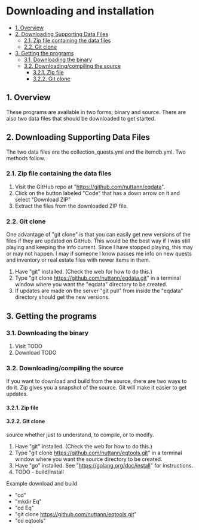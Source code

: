 # Downloading and installation <!-- omit in TOC -->

- [1. Overview](#1-overview)
- [2. Downloading Supporting Data Files](#2-downloading-supporting-data-files)
  - [2.1. Zip file containing the data files](#21-zip-file-containing-the-data-files)
  - [2.2. Git clone](#22-git-clone)
- [3. Getting the programs](#3-getting-the-programs)
  - [3.1. Downloading the binary](#31-downloading-the-binary)
  - [3.2. Downloading/compiling the source](#32-downloadingcompiling-the-source)
    - [3.2.1. Zip file](#321-zip-file)
    - [3.2.2. Git clone](#322-git-clone)

## 1. Overview
These programs are available in two forms; binary and source. There are also two data
files that should be downloaded to get started.

## 2. Downloading Supporting Data Files

The two data files are the collection_quests.yml and the itemdb.yml. Two methods follow.

### 2.1. Zip file containing the data files

1) Visit the GitHub repo at "https://github.com/nuttann/eqdata".
2) Click on the button labeled "Code" that has a down arrow on it and select
   "Download ZIP"
3) Extract the files from the downloaded ZIP file.

### 2.2. Git clone

One advantage of "git clone" is that you can easily get new versions of the
files if they are updated on GitHub.  This would be the best way if I was still
playing and keeping the info current. Since I have stopped playing, this may or
may not happen. I may if someone I know passes me info on new quests and
inventory or real estate files with newer items in them.

1) Have "git" installed. (Check the web for how to do this.)
2) Type "git clone https://github.com/nuttann/eqdata.git" in a terminal window
   where you want the "eqdata" directory to be created.
3) If updates are made on the server "git pull" from inside the "eqdata"
   directory should get the new versions.

## 3. Getting the programs

### 3.1. Downloading the binary

1) Visit TODO
2) Download TODO

### 3.2. Downloading/compiling the source

If you want to download and build from the source, there are two ways to do it.
Zip gives you a snapshot of the source. Git will make it easier to get updates.

#### 3.2.1. Zip file

#### 3.2.2. Git clone

source whether just to understand, to compile, or to modify.

1) Have "git" installed. (Check the web for how to do this.)
2) Type "git clone https://github.com/nuttann/eqtools.git" in a terminal window
   where you want the source directory to be created.
3) Have "go" installed. See "https://golang.org/doc/install" for instructions.
4) TODO - build/install

Example download and build

- "cd"
- "mkdir Eq"
- "cd Eq"
- "git clone https://github.com/nuttann/eqtools.git"
- "cd eqtools"